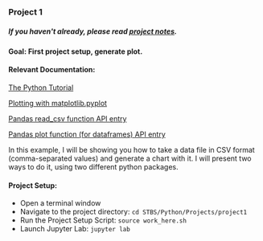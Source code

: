 ### Project 1

##### If you haven't already, please read [project notes](../README.md).

#### Goal: First project setup, generate plot.

#### Relevant Documentation:
[The Python Tutorial](https://docs.python.org/3/tutorial/index.html)

[Plotting with matplotlib.pyplot](https://matplotlib.org/3.1.0/tutorials/introductory/pyplot.html)

[Pandas read_csv function API entry](https://pandas.pydata.org/pandas-docs/stable/reference/api/pandas.read_csv.html)

[Pandas plot function (for dataframes) API entry](https://pandas.pydata.org/pandas-docs/stable/reference/api/pandas.DataFrame.plot.html?highlight=plot#pandas.DataFrame.plot)



In this example, I will be showing you how to take a data file in
CSV format (comma-separated values) and generate a chart with it. I will present two ways to do it, using two different python packages.

#### Project Setup:
* Open a terminal window
* Navigate to the project directory: `cd STBS/Python/Projects/project1`
* Run the Project Setup Script: `source work_here.sh`
* Launch Jupyter Lab: `jupyter lab`
